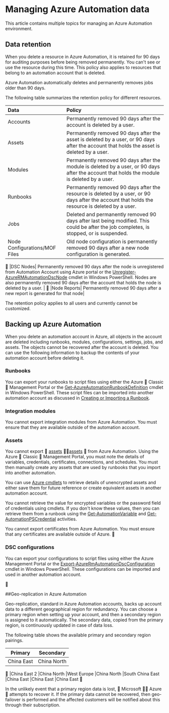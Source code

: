 <properties 
   pageTitle="Managing Azure Automation data | Azure"
   description="This article contains multiple topics for managing an Azure Automation environment.  Currently includes Data Retention and Backing up Azure Automation Disaster Recovery in Azure Automation."
   services="automation"
   documentationCenter=""
   authors="SnehaGunda"
   manager="stevenka"
   editor="tysonn" />
<tags 
   ms.service="automation"
   ms.devlang="na"
   ms.topic="article"
   ms.tgt_pltfrm="na"
   ms.workload="infrastructure-services"
   ms.date="05/02/2016"
   wacn.date=""
   ms.author="bwren;sngun" />

# Managing Azure Automation data

This article contains multiple topics for managing an Azure Automation environment.

## Data retention

When you delete a resource in Azure Automation, it is retained for 90 days for auditing purposes before being removed permanently. You can't see or use the resource during this time. This policy also applies to resources that belong to an automation account that is deleted.

Azure Automation automatically deletes and permanently removes jobs older than 90 days.

The following table summarizes the retention policy for different resources.

|Data|Policy|
|:---|:---|
|Accounts|Permanently removed 90 days after the account is deleted by a user.|
|Assets|Permanently removed 90 days after the asset is deleted by a user, or 90 days after the account that holds the asset is deleted by a user.|
|Modules|Permanently removed 90 days after the module is deleted by a user, or 90 days after the account that holds the module is deleted by a user.|
|Runbooks|Permanently removed 90 days after the resource is deleted by a user, or 90 days after the account that holds the resource is deleted by a user.|
|Jobs|Deleted and permanently removed 90 days after last being modified. This could be after the job completes, is stopped, or is suspended.|
|Node Configurations/MOF Files| Old node configuration is permanently removed 90 days after a new node configuration is generated.|

|DSC Nodes| Permanently removed 90 days after the node is unregistered from Automation Account using Azure portal or the [Unregister-AzureRMAutomationDscNode](https://msdn.microsoft.com/zh-cn/library/mt603500.aspx) cmdlet in Windows PowerShell. Nodes are also permanently removed 90 days after the account that holds the node is deleted by a user. |

|Node Reports| Permanently removed 90 days after a new report is generated for that node|

The retention policy applies to all users and currently cannot be customized.

## Backing up Azure Automation

When you delete an automation account in Azure, all objects in the account are deleted including runbooks, modules, configurations, settings, jobs, and assets. The objects cannot be recovered after the account is deleted.  You can use the following information to backup the contents of your automation account before deleting it. 

### Runbooks

You can export your runbooks to script files using either the Azure  Classic  Management Portal or the [Get-AzureAutomationRunbookDefinition](https://msdn.microsoft.com/zh-cn/library/dn690269.aspx) cmdlet in Windows PowerShell.  These script files can be imported into another automation account as discussed in [Creating or Importing a Runbook](/documentation/articles/automation-creating-importing-runbook/).


### Integration modules

You cannot export integration modules from Azure Automation.  You must ensure that they are available outside of the automation account.

### Assets

You cannot export  [assets](https://msdn.microsoft.com/zh-cn/library/dn939988.aspx)  [assets](/documentation/services/automation/)  from Azure Automation.  Using the Azure  Classic  Management Portal, you must note the details of variables, credentials, certificates, connections, and schedules.  You must then manually create any assets that are used by runbooks that you import into another automation.

You can use [Azure cmdlets](https://msdn.microsoft.com/zh-cn/library/dn690262.aspx) to retrieve details of unencrypted assets and either save them for future reference or create equivalent assets in another automation account.

You cannot retrieve the value for encrypted variables or the password field of credentials using cmdlets.  If you don't know these values, then you can retrieve them from a runbook using the [Get-AutomationVariable](/documentation/articles/automation-variables/) and [Get-AutomationPSCredential](/documentation/articles/automation-credentials/) activities.

You cannot export certificates from Azure Automation.  You must ensure that any certificates are available outside of Azure.


### DSC configurations

You can export your configurations to script files using either the Azure Management Portal or the 
[Export-AzureRmAutomationDscConfiguration](https://msdn.microsoft.com/zh-cn/library/mt603485.aspx) cmdlet in Windows PowerShell. These configurations can be imported and used in another automation account.



##Geo-replication in Azure Automation

Geo-replication, standard in Azure Automation accounts, backs up account data to a different geographical region for redundancy. You can choose a primary region when setting up your account, and then a secondary region is assigned to it automatically. The secondary data, copied from the primary region, is continuously updated in case of data loss.  

The following table shows the available primary and secondary region pairings.

|Primary            |Secondary
| ---------------   |----------------
|China East   |China North

|China East 2          |China North
|West Europe        |China North
|South China East    |China East
|China East         |China East


In the unlikely event that a primary region data is lost,  Microsoft  Azure  attempts to recover it. If the primary data cannot be recovered, then geo-failover is performed and the affected customers will be notified about this through their subscription.

